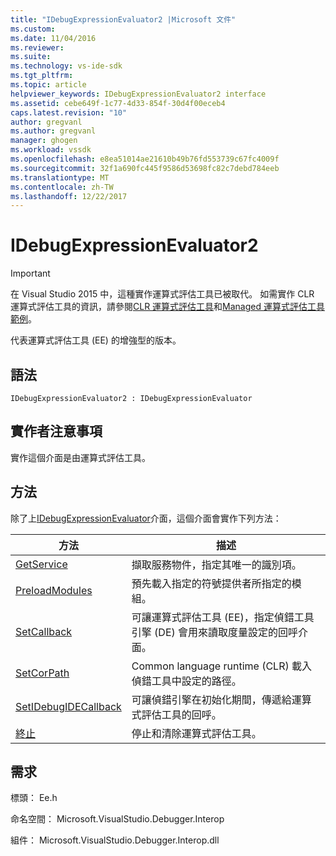 ```yaml
---
title: "IDebugExpressionEvaluator2 |Microsoft 文件"
ms.custom: 
ms.date: 11/04/2016
ms.reviewer: 
ms.suite: 
ms.technology: vs-ide-sdk
ms.tgt_pltfrm: 
ms.topic: article
helpviewer_keywords: IDebugExpressionEvaluator2 interface
ms.assetid: cebe649f-1c77-4d33-854f-30d4f00eceb4
caps.latest.revision: "10"
author: gregvanl
ms.author: gregvanl
manager: ghogen
ms.workload: vssdk
ms.openlocfilehash: e8ea51014ae21610b49b76fd553739c67fc4009f
ms.sourcegitcommit: 32f1a690fc445f9586d53698fc82c7debd784eeb
ms.translationtype: MT
ms.contentlocale: zh-TW
ms.lasthandoff: 12/22/2017
---
```

# <a name="idebugexpressionevaluator2"></a>IDebugExpressionEvaluator2
> [!IMPORTANT]
>  在 Visual Studio 2015 中，這種實作運算式評估工具已被取代。 如需實作 CLR 運算式評估工具的資訊，請參閱[CLR 運算式評估工具](https://github.com/Microsoft/ConcordExtensibilitySamples/wiki/CLR-Expression-Evaluators)和[Managed 運算式評估工具範例](https://github.com/Microsoft/ConcordExtensibilitySamples/wiki/Managed-Expression-Evaluator-Sample)。  
  
 代表運算式評估工具 (EE) 的增強型的版本。  
  
## <a name="syntax"></a>語法  
  
```  
IDebugExpressionEvaluator2 : IDebugExpressionEvaluator  
```  
  
## <a name="notes-for-implementers"></a>實作者注意事項  
 實作這個介面是由運算式評估工具。  
  
## <a name="methods"></a>方法  
 除了上[IDebugExpressionEvaluator](../../../extensibility/debugger/reference/idebugexpressionevaluator.md)介面，這個介面會實作下列方法：  
  
|方法|描述|  
|------------|-----------------|  
|[GetService](../../../extensibility/debugger/reference/idebugexpressionevaluator2-getservice.md)|擷取服務物件，指定其唯一的識別項。|  
|[PreloadModules](../../../extensibility/debugger/reference/idebugexpressionevaluator2-preloadmodules.md)|預先載入指定的符號提供者所指定的模組。|  
|[SetCallback](../../../extensibility/debugger/reference/idebugexpressionevaluator2-setcallback.md)|可讓運算式評估工具 (EE)，指定偵錯工具引擎 (DE) 會用來讀取度量設定的回呼介面。|  
|[SetCorPath](../../../extensibility/debugger/reference/idebugexpressionevaluator2-setcorpath.md)|Common language runtime (CLR) 載入偵錯工具中設定的路徑。|  
|[SetIDebugIDECallback](../../../extensibility/debugger/reference/idebugexpressionevaluator2-setidebugidecallback.md)|可讓偵錯引擎在初始化期間，傳遞給運算式評估工具的回呼。|  
|[終止](../../../extensibility/debugger/reference/idebugexpressionevaluator2-terminate.md)|停止和清除運算式評估工具。|  
  
## <a name="requirements"></a>需求  
 標頭： Ee.h  
  
 命名空間： Microsoft.VisualStudio.Debugger.Interop  
  
 組件： Microsoft.VisualStudio.Debugger.Interop.dll